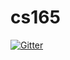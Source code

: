 # cs165

[![Gitter](https://badges.gitter.im/DapperDad/cs165.svg)](https://gitter.im/DapperDad/cs165?utm_source=badge&utm_medium=badge&utm_campaign=pr-badge&utm_content=badge)